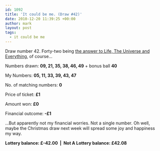 ```yaml
---
id: 1092
title: 'It could be me. (Draw #42)'
date: 2010-12-20 11:39:25 +00:00
author: mark
layout: post
tags:
  - it could be me
---
```

Draw number 42. Forty-two being [the answer to Life, The Universe and Everything](http://en.wikipedia.org/wiki/42_(number)#In_The_Hitchhiker.27s_Guide_to_the_Galaxy), of course&#8230;

Numbers drawn: **09, 21, 35, 38, 46, 49** + bonus ball **40**

My Numbers: **05, 11, 33, 39, 43, 47**

No. of matching numbers: **0**

Price of ticket: **£1**

Amount won: **£0**

Financial outcome: **-£1**

&#8230;But apparently not my financial worries. Not a single number. Oh well, maybe the Christmas draw next week will spread some joy and happiness my way.

**Lottery balance: £-42.00  |  Not A Lottery balance: £42.08**
